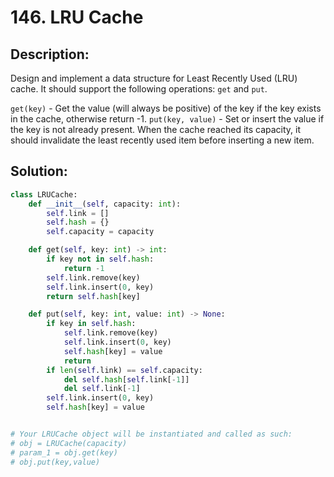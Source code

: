 # 146. LRU Cache

## Description:

Design and implement a data structure for Least Recently Used (LRU) cache. It should support the following operations: `get` and `put`.

`get(key)` - Get the value (will always be positive) of the key if the key exists in the cache, otherwise return -1.
`put(key, value)` - Set or insert the value if the key is not already present. When the cache reached its capacity, it should invalidate the least recently used item before inserting a new item.

## Solution:

```python
class LRUCache:
    def __init__(self, capacity: int):
        self.link = []
        self.hash = {}
        self.capacity = capacity

    def get(self, key: int) -> int:
        if key not in self.hash:
            return -1
        self.link.remove(key)
        self.link.insert(0, key)
        return self.hash[key]

    def put(self, key: int, value: int) -> None:
        if key in self.hash:
            self.link.remove(key)
            self.link.insert(0, key)
            self.hash[key] = value
            return
        if len(self.link) == self.capacity:
            del self.hash[self.link[-1]]
            del self.link[-1]
        self.link.insert(0, key)
        self.hash[key] = value


# Your LRUCache object will be instantiated and called as such:
# obj = LRUCache(capacity)
# param_1 = obj.get(key)
# obj.put(key,value)
```

<!-- remark：

-  -->
